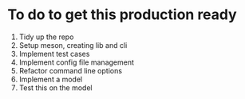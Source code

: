 # To do to get this production ready

1. Tidy up the repo
1. Setup meson, creating lib and cli
1. Implement test cases
1. Implement config file management
1. Refactor command line options
1. Implement a model
1. Test this on the model

